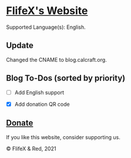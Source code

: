 # [FlifeX's Website](https://calcraft.org)

Supported Language(s): English.  


## Update

Changed the CNAME to blog.calcraft.org.  


## Blog To-Dos (sorted by priority)

- [ ] Add English support
- [x] Add donation QR code


## [Donate](https://calcraft.org/dump/)

If you like this website, consider supporting us.

© FlifeX & Red, 2021


